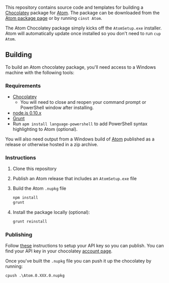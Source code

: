 This repository contains source code and templates for building a
[Chocolatey](http://chocolatey.org) package for [Atom](http://atom.io).
The package can be downloaded from the
[Atom package page](https://chocolatey.org/packages/Atom) or by running
`cinst Atom`.

The Atom Chocolatey package simply kicks off the `AtomSetup.exe` installer.
Atom will automatically update once installed so you don't need to run
`cup Atom`.

## Building

To build an Atom chocolatey package, you'll need access to a Windows machine
with the following tools:

### Requirements

+ [Chocolatey](http://chocolatey.org/)
  + You will need to close and reopen your command prompt or PowerShell window
    after installing.
+ [node.js 0.10.x](http://nodejs.org/)
+ [Grunt](http://gruntjs.com/)
+ Run `apm install language-powershell` to add PowerShell syntax
  highlighting to Atom (optional).

You will also need output from a Windows build of
[Atom](http://github.com/atom/atom/releases) published as a release or
otherwise hosted in a zip archive.

### Instructions

1. Clone this repository
2. Publish an Atom release that includes an `AtomSetup.exe` file
3. Build the Atom `.nupkg` file

    ```bash
    npm install
    grunt
    ```

4. Install the package locally (optional):

    ```bash
    grunt reinstall
    ```

### Publishing

Follow [these](https://github.com/chocolatey/chocolatey/wiki/CommandsPush)
instructions to setup your API key so you can publish. You can find
your API key in your chocolatey [account page](https://chocolatey.org/account).

Once you've built the `.nupkg` file you can push it up the chocolatey by
running:

```
cpush .\Atom.0.XXX.0.nupkg
```
